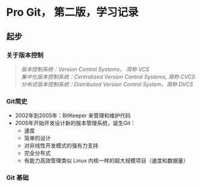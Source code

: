 # Pro Git， 第二版，学习记录

## 起步

### 关于版本控制

> *版本控制系统：Version Control Systems， 简称 VCS*<br />
> *集中化版本控制系统：Centralized Version Control Systems, 简称 CVCS*<br />
> *分布式版本控制系统：Distributed Version Control System，简称 DVCS*

### Git简史

* 2002年到2005年：BitKeeper 来管理和维护代码
* 2005年开始开发设计新的版本管理系统，诞生Git：
    * 速度
    * 简单的设计
    * 对非线性开发模式的强有力支持
    * 完全分布式
    * 有能力高效管理类似 Linux 内核一样的超大规模项目（速度和数据量）

### Git 基础
